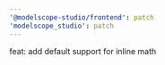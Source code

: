 ```yaml
---
'@modelscope-studio/frontend': patch
'modelscope_studio': patch
---
```


feat: add default support for inline math
